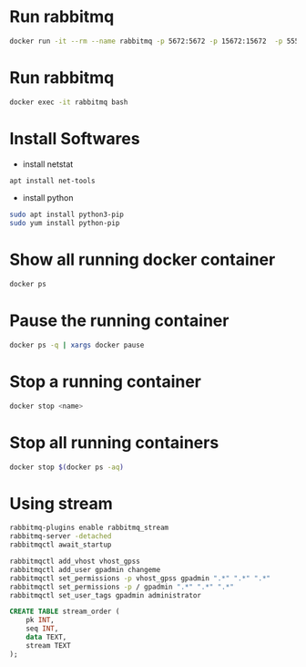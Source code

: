 # Run rabbitmq

```bash
docker run -it --rm --name rabbitmq -p 5672:5672 -p 15672:15672  -p 5552:5552 --hostname localhost rabbitmq:3.11-management
```

# Run rabbitmq

```bash
docker exec -it rabbitmq bash
```

# Install Softwares

- install netstat 
```bash
apt install net-tools
```

- install python
```bash 
sudo apt install python3-pip
sudo yum install python-pip
```

# Show all running docker container

```bash
docker ps
```

# Pause the running container

```bash
docker ps -q | xargs docker pause
```

# Stop a running container

```bash
docker stop <name>
```

# Stop all running containers

```bash
docker stop $(docker ps -aq)
```

# Using stream

```bash 
rabbitmq-plugins enable rabbitmq_stream
rabbitmq-server -detached
rabbitmqctl await_startup

rabbitmqctl add_vhost vhost_gpss
rabbitmqctl add_user gpadmin changeme
rabbitmqctl set_permissions -p vhost_gpss gpadmin ".*" ".*" ".*"
rabbitmqctl set_permissions -p / gpadmin ".*" ".*" ".*"
rabbitmqctl set_user_tags gpadmin administrator
```

```sql
CREATE TABLE stream_order (
    pk INT,
    seq INT,
    data TEXT,
    stream TEXT
);
```